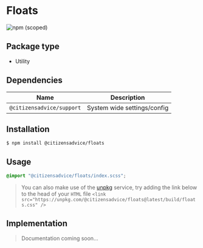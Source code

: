 # Floats

![npm (scoped)](https://img.shields.io/npm/v/@citizensadvice/floats.svg)

## Package type

- Utility

## Dependencies

| Name                      | Description                 |
| ------------------------- | --------------------------- |
| `@citizensadvice/support` | System wide settings/config |

## Installation

```shell
$ npm install @citizensadvice/floats
```

## Usage

```scss
@import "@citizensadvice/floats/index.scss";
```

> You can also make use of the [unpkg](https://unpkg.com) service, try adding the link below to the head of your `HTML` file
> `<link src="https://unpkg.com/@citizensadvice/floats@latest/build/floats.css" />`

## Implementation

> Documentation coming soon...